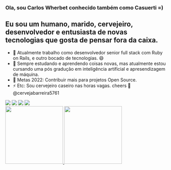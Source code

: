 ### Ola, sou Carlos Wherbet conhecido também como Casuerti =)

## Eu sou um humano, marido, cervejeiro, desenvolvedor e entusiasta de novas tecnologias que gosta de pensar fora da caixa.

- 🔭 Atualmente trabalho como desenvolvedor senior full stack com Ruby on Rails, e outro bocado de tecnologias. 😄
- 🌱 Sempre estudando e aprendendo coisas novas, mas atualmente estou cursando uma pós gradução em inteligência artificial e apresendizagem de máquina.
- 🥅 Metas 2022: Contribuir mais para projetos Open Source.
- ⚡ Etc: Sou cervejeiro caseiro nas horas vagas. cheers :beers:	@cervejabarreira5761
<div>
   <a href="maito:contato@carloswherbet.com.br" target="_blank"><img src="https://img.shields.io/badge/-EMAIL-%23ccc?style=for-the-badge&logo=gmail&logoColor=blue" target="_blank"></a>
   <a href="https://instagram.com/carloswherbet" target="_blank"><img src="https://img.shields.io/badge/-Instagram-%23E4405F?style=for-the-badge&logo=instagram&logoColor=white" target="_blank"></a>
   <a href="https://www.linkedin.com/in/carlos-wherbet-castro-sabino-0510b231" target="_blank"><img src="https://img.shields.io/badge/-LinkedIn-%230077B5?style=for-the-badge&logo=linkedin&logoColor=white" target="_blank"></a> 
 <a href="https://instagram.com/cervejabarreira5761" target="_blank"><img src="https://img.shields.io/badge/-cervejabarreira5761-%23E4405F?style=for-the-badge&logo=instagram&logoColor=white" target="_blank"></a>
 
</div>


 <div>
  <a href="https://github.com/rafaballerini">
  <img height="180em" src="https://github-readme-stats.vercel.app/api?username=carloswherbet&show_icons=true&theme=&include_all_commits=true&count_private=true"/>
  <img height="180em" src="https://github-readme-stats.vercel.app/api/top-langs/?username=carloswherbet&layout=compact&langs_count=7&theme="/>
</div>
 
<!--
**carloswherbet/carloswherbet** is a ✨ _special_ ✨ repository because its `README.md` (this file) appears on your GitHub profile.

Here are some ideas to get you started:

- 🔭 I’m currently working on ...
- 🌱 I’m currently learning ...
- 👯 I’m looking to collaborate on ...
- 🤔 I’m looking for help with ...
- 💬 Ask me about ...
- 📫 How to reach me: ...
- 😄 Pronouns: ...
- ⚡ Fun fact: ...
-->
